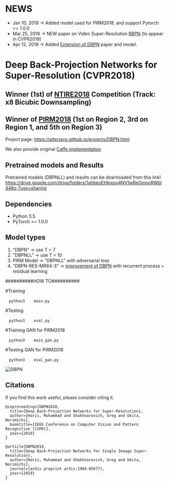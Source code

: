 # NEWS
* Jan 10, 2019 -> Added model used for PIRM2018, and support Pytorch >= 1.0.0
* Mar 25, 2019 -> NEW paper on Video Super-Resolution [RBPN](https://github.com/alterzero/RBPN-PyTorch) (to appear in CVPR2019)
* Apr 12, 2019 -> Added [Extension of DBPN](https://arxiv.org/abs/1904.05677) paper and model. 

# Deep Back-Projection Networks for Super-Resolution (CVPR2018)

## Winner (1st) of [NTIRE2018](http://openaccess.thecvf.com/content_cvpr_2018_workshops/papers/w13/Timofte_NTIRE_2018_Challenge_CVPR_2018_paper.pdf) Competition (Track: x8 Bicubic Downsampling)

## Winner of [PIRM2018](https://arxiv.org/pdf/1809.07517.pdf) (1st on Region 2, 3rd on Region 1, and 5th on Region 3)

Project page: https://alterzero.github.io/projects/DBPN.html

We also provide original [Caffe implementation](https://github.com/alterzero/DBPN-caffe)

## Pretrained models and Results
Pretrained models (DBPNLL) and results can be downloaded from this link! 
https://drive.google.com/drive/folders/1ahbeoEHkjxoo4NV1wReOmpoRWbl448z-?usp=sharing

## Dependencies
* Python 3.5
* PyTorch >= 1.0.0

## Model types
1. "DBPN" -> use T = 7
2. "DBPNLL" -> use T = 10
3. PIRM Model -> "DBPNLL" with adversarial loss
4. "DBPN-RES-MR64-3" -> [improvement of DBPN](https://arxiv.org/abs/1904.05677) with recurrent process + residual learning

##########HOW TO##########

#Training

    ```python3
    main.py
    ```

#Testing

    ```python3
    eval.py
    ```

#Training GAN for PIRM2018

    ```python3
    main_gan.py
    ```

#Testing GAN for PIRM2018

    ```python3
    eval_gan.py
    ```

![DBPN](http://www.toyota-ti.ac.jp/Lab/Denshi/iim/members/muhammad.haris/projects/DBPN.png)


## Citations
If you find this work useful, please consider citing it.
```
@inproceedings{DBPN2018,
  title={Deep Back-Projection Networks for Super-Resolution},
  author={Haris, Muhammad and Shakhnarovich, Greg and Ukita, Norimichi},
  booktitle={IEEE Conference on Computer Vision and Pattern Recognition (CVPR)},
  year={2018}
}

@article{DBPN2019,
  title={Deep Back-Projection Networks for Single Imaage Super-Resolution},
  author={Haris, Muhammad and Shakhnarovich, Greg and Ukita, Norimichi},
  journal={arXiv preprint arXiv:1904.05677},
  year={2019}
}

```

